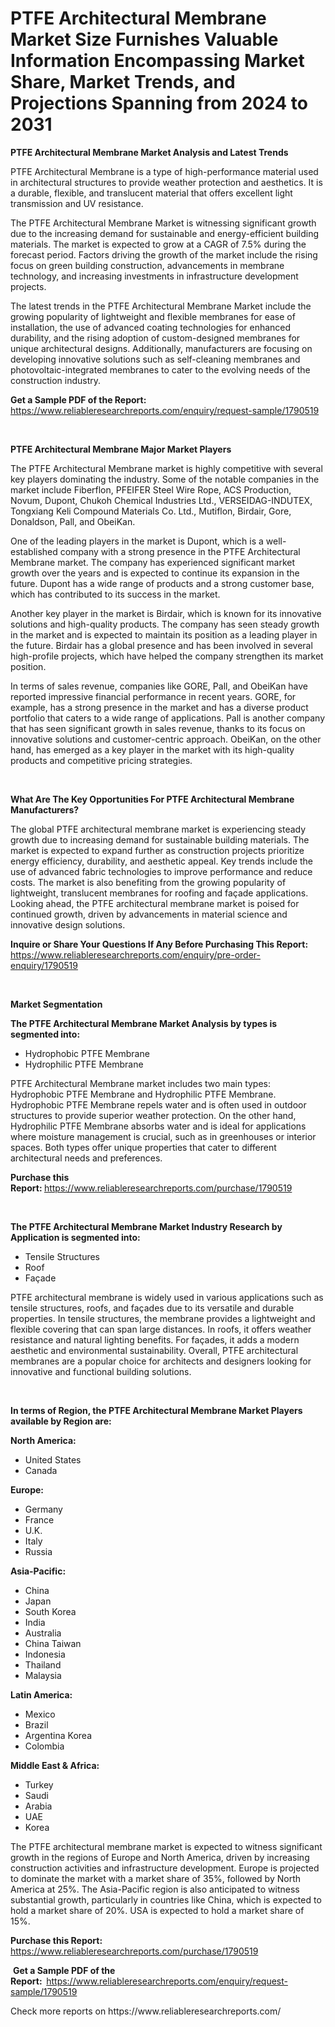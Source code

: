 <p><h1>PTFE Architectural Membrane Market Size Furnishes Valuable Information Encompassing Market Share, Market Trends, and Projections Spanning from 2024 to 2031</h1></p><p><strong>PTFE Architectural Membrane Market Analysis and Latest Trends</strong></p>
<p><p>PTFE Architectural Membrane is a type of high-performance material used in architectural structures to provide weather protection and aesthetics. It is a durable, flexible, and translucent material that offers excellent light transmission and UV resistance.</p><p>The PTFE Architectural Membrane Market is witnessing significant growth due to the increasing demand for sustainable and energy-efficient building materials. The market is expected to grow at a CAGR of 7.5% during the forecast period. Factors driving the growth of the market include the rising focus on green building construction, advancements in membrane technology, and increasing investments in infrastructure development projects.</p><p>The latest trends in the PTFE Architectural Membrane Market include the growing popularity of lightweight and flexible membranes for ease of installation, the use of advanced coating technologies for enhanced durability, and the rising adoption of custom-designed membranes for unique architectural designs. Additionally, manufacturers are focusing on developing innovative solutions such as self-cleaning membranes and photovoltaic-integrated membranes to cater to the evolving needs of the construction industry.</p></p>
<p><strong>Get a Sample PDF of the Report:&nbsp;</strong> <a href="https://www.reliableresearchreports.com/enquiry/request-sample/1790519">https://www.reliableresearchreports.com/enquiry/request-sample/1790519</a></p>
<p>&nbsp;</p>
<p><strong>PTFE Architectural Membrane Major Market Players</strong></p>
<p><p>The PTFE Architectural Membrane market is highly competitive with several key players dominating the industry. Some of the notable companies in the market include Fiberflon, PFEIFER Steel Wire Rope, ACS Production, Novum, Dupont, Chukoh Chemical Industries Ltd., VERSEIDAG-INDUTEX, Tongxiang Keli Compound Materials Co. Ltd., Mutiflon, Birdair, Gore, Donaldson, Pall, and ObeiKan.</p><p>One of the leading players in the market is Dupont, which is a well-established company with a strong presence in the PTFE Architectural Membrane market. The company has experienced significant market growth over the years and is expected to continue its expansion in the future. Dupont has a wide range of products and a strong customer base, which has contributed to its success in the market.</p><p>Another key player in the market is Birdair, which is known for its innovative solutions and high-quality products. The company has seen steady growth in the market and is expected to maintain its position as a leading player in the future. Birdair has a global presence and has been involved in several high-profile projects, which have helped the company strengthen its market position.</p><p>In terms of sales revenue, companies like GORE, Pall, and ObeiKan have reported impressive financial performance in recent years. GORE, for example, has a strong presence in the market and has a diverse product portfolio that caters to a wide range of applications. Pall is another company that has seen significant growth in sales revenue, thanks to its focus on innovative solutions and customer-centric approach. ObeiKan, on the other hand, has emerged as a key player in the market with its high-quality products and competitive pricing strategies.</p></p>
<p>&nbsp;</p>
<p><strong>What Are The Key Opportunities For PTFE Architectural Membrane Manufacturers?</strong></p>
<p><p>The global PTFE architectural membrane market is experiencing steady growth due to increasing demand for sustainable building materials. The market is expected to expand further as construction projects prioritize energy efficiency, durability, and aesthetic appeal. Key trends include the use of advanced fabric technologies to improve performance and reduce costs. The market is also benefiting from the growing popularity of lightweight, translucent membranes for roofing and façade applications. Looking ahead, the PTFE architectural membrane market is poised for continued growth, driven by advancements in material science and innovative design solutions.</p></p>
<p><strong>Inquire or Share Your Questions If Any Before Purchasing This Report:</strong> <a href="https://www.reliableresearchreports.com/enquiry/pre-order-enquiry/1790519">https://www.reliableresearchreports.com/enquiry/pre-order-enquiry/1790519</a></p>
<p>&nbsp;</p>
<p><strong>Market Segmentation</strong></p>
<p><strong>The PTFE Architectural Membrane Market Analysis by types is segmented into:</strong></p>
<p><ul><li>Hydrophobic PTFE Membrane</li><li>Hydrophilic PTFE Membrane</li></ul></p>
<p><p>PTFE Architectural Membrane market includes two main types: Hydrophobic PTFE Membrane and Hydrophilic PTFE Membrane. Hydrophobic PTFE Membrane repels water and is often used in outdoor structures to provide superior weather protection. On the other hand, Hydrophilic PTFE Membrane absorbs water and is ideal for applications where moisture management is crucial, such as in greenhouses or interior spaces. Both types offer unique properties that cater to different architectural needs and preferences.</p></p>
<p><strong>Purchase this Report:&nbsp;</strong><a href="https://www.reliableresearchreports.com/purchase/1790519">https://www.reliableresearchreports.com/purchase/1790519</a></p>
<p>&nbsp;</p>
<p><strong>The PTFE Architectural Membrane Market Industry Research by Application is segmented into:</strong></p>
<p><ul><li>Tensile Structures</li><li>Roof</li><li>Façade</li></ul></p>
<p><p>PTFE architectural membrane is widely used in various applications such as tensile structures, roofs, and façades due to its versatile and durable properties. In tensile structures, the membrane provides a lightweight and flexible covering that can span large distances. In roofs, it offers weather resistance and natural lighting benefits. For façades, it adds a modern aesthetic and environmental sustainability. Overall, PTFE architectural membranes are a popular choice for architects and designers looking for innovative and functional building solutions.</p></p>
<p>&nbsp;</p>
<p><strong>In terms of Region, the PTFE Architectural Membrane Market Players available by Region are:</strong></p>
<p>
    <p> <strong> North America: </strong>
        <ul>
            <li>United States</li>
            <li>Canada</li>
        </ul>
        </p> 
    <p> <strong> Europe: </strong>
        <ul>
            <li>Germany</li>
            <li>France</li>
            <li>U.K.</li>
            <li>Italy</li>
            <li>Russia</li>
        </ul>
        </p> 
    <p> <strong> Asia-Pacific: </strong>
        <ul>
            <li>China</li>
            <li>Japan</li>
            <li>South Korea</li>
            <li>India</li>
            <li>Australia</li>
            <li>China Taiwan</li>
            <li>Indonesia</li>
            <li>Thailand</li>
            <li>Malaysia</li>
        </ul>
        </p> 
    <p> <strong> Latin America: </strong>
        <ul>
            <li>Mexico</li>
            <li>Brazil</li>
            <li>Argentina Korea</li>
            <li>Colombia</li>
        </ul>
        </p> 
    <p> <strong> Middle East & Africa: </strong>
        <ul>
            <li>Turkey</li>
            <li>Saudi</li>
            <li>Arabia</li>
            <li>UAE</li>
            <li>Korea</li>
        </ul>
    </p>
    </p>
<p><p>The PTFE architectural membrane market is expected to witness significant growth in the regions of Europe and North America, driven by increasing construction activities and infrastructure development. Europe is projected to dominate the market with a market share of 35%, followed by North America at 25%. The Asia-Pacific region is also anticipated to witness substantial growth, particularly in countries like China, which is expected to hold a market share of 20%. USA is expected to hold a market share of 15%.</p></p>
<p><strong>Purchase this Report: </strong><a href="https://www.reliableresearchreports.com/purchase/1790519">https://www.reliableresearchreports.com/purchase/1790519</a></p>
<p>&nbsp;<strong>Get a Sample PDF of the Report:&nbsp;&nbsp;</strong><a href="https://www.reliableresearchreports.com/enquiry/request-sample/1790519">https://www.reliableresearchreports.com/enquiry/request-sample/1790519</a></p>
<p><strong></strong></p>
<p>Check more reports on https://www.reliableresearchreports.com/</p>